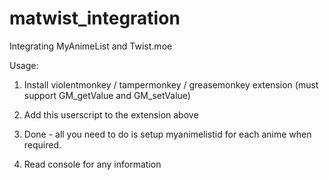 # matwist_integration
Integrating MyAnimeList and Twist.moe

Usage:

1. Install violentmonkey / tampermonkey / greasemonkey extension (must support GM_getValue and GM_setValue)

2. Add this userscript to the extension above

3. Done - all you need to do is setup myanimelistid for each anime when required.

4. Read console for any information
